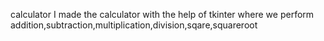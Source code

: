  calculator
 I made the calculator with the help of tkinter where we perform addition,subtraction,multiplication,division,sqare,squareroot

